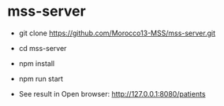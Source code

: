 # mss-server

- git clone https://github.com/Morocco13-MSS/mss-server.git

- cd mss-server

- npm install

- npm run start

- See result in Open browser: http://127.0.0.1:8080/patients